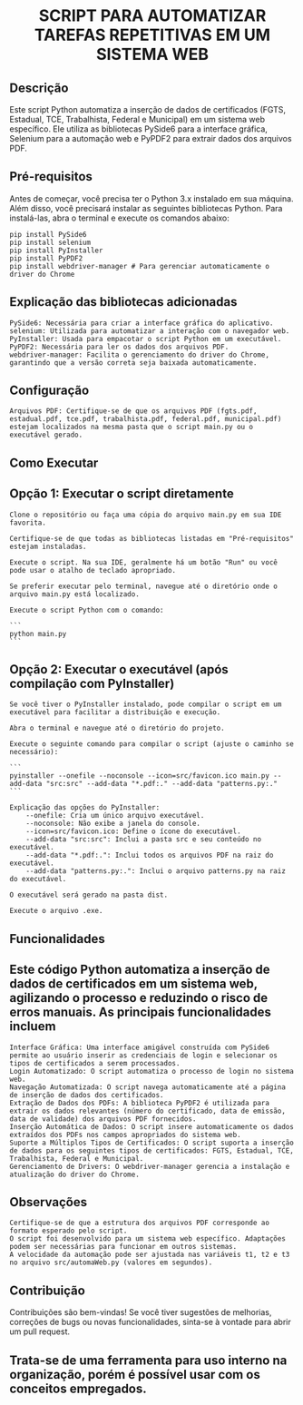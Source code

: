 <h1 align="center"> SCRIPT PARA AUTOMATIZAR TAREFAS REPETITIVAS EM UM SISTEMA WEB </h1>

## Descrição

Este script Python automatiza a inserção de dados de certificados (FGTS, Estadual, TCE, Trabalhista, Federal e Municipal) em um sistema web específico. Ele utiliza as bibliotecas PySide6 para a interface gráfica, Selenium para a automação web e PyPDF2 para extrair dados dos arquivos PDF.

## Pré-requisitos

Antes de começar, você precisa ter o Python 3.x instalado em sua máquina. Além disso, você precisará instalar as seguintes bibliotecas Python. Para instalá-las, abra o terminal e execute os comandos abaixo:

```
pip install PySide6
pip install selenium
pip install PyInstaller
pip install PyPDF2
pip install webdriver-manager # Para gerenciar automaticamente o driver do Chrome
```

## Explicação das bibliotecas adicionadas

    PySide6: Necessária para criar a interface gráfica do aplicativo.
    selenium: Utilizada para automatizar a interação com o navegador web.
    PyInstaller: Usada para empacotar o script Python em um executável.
    PyPDF2: Necessária para ler os dados dos arquivos PDF.
    webdriver-manager: Facilita o gerenciamento do driver do Chrome, garantindo que a versão correta seja baixada automaticamente.

## Configuração

    Arquivos PDF: Certifique-se de que os arquivos PDF (fgts.pdf, estadual.pdf, tce.pdf, trabalhista.pdf, federal.pdf, municipal.pdf) estejam localizados na mesma pasta que o script main.py ou o executável gerado.

## Como Executar

## Opção 1: Executar o script diretamente

    Clone o repositório ou faça uma cópia do arquivo main.py em sua IDE favorita.

    Certifique-se de que todas as bibliotecas listadas em "Pré-requisitos" estejam instaladas.

    Execute o script. Na sua IDE, geralmente há um botão "Run" ou você pode usar o atalho de teclado apropriado.

    Se preferir executar pelo terminal, navegue até o diretório onde o arquivo main.py está localizado.

    Execute o script Python com o comando:
	
	```
	python main.py
	```
	
## Opção 2: Executar o executável (após compilação com PyInstaller)

    Se você tiver o PyInstaller instalado, pode compilar o script em um executável para facilitar a distribuição e execução.

    Abra o terminal e navegue até o diretório do projeto.

    Execute o seguinte comando para compilar o script (ajuste o caminho se necessário):
    
	```
    pyinstaller --onefile --noconsole --icon=src/favicon.ico main.py --add-data "src:src" --add-data "*.pdf:." --add-data "patterns.py:."
	```

    Explicação das opções do PyInstaller:
        --onefile: Cria um único arquivo executável.
        --noconsole: Não exibe a janela do console.
        --icon=src/favicon.ico: Define o ícone do executável.
        --add-data "src:src": Inclui a pasta src e seu conteúdo no executável.
        --add-data "*.pdf:.": Inclui todos os arquivos PDF na raiz do executável.
        --add-data "patterns.py:.": Inclui o arquivo patterns.py na raiz do executável.

    O executável será gerado na pasta dist.

    Execute o arquivo .exe.

## Funcionalidades

## Este código Python automatiza a inserção de dados de certificados em um sistema web, agilizando o processo e reduzindo o risco de erros manuais. As principais funcionalidades incluem

    Interface Gráfica: Uma interface amigável construída com PySide6 permite ao usuário inserir as credenciais de login e selecionar os tipos de certificados a serem processados.
    Login Automatizado: O script automatiza o processo de login no sistema web.
    Navegação Automatizada: O script navega automaticamente até a página de inserção de dados dos certificados.
    Extração de Dados dos PDFs: A biblioteca PyPDF2 é utilizada para extrair os dados relevantes (número do certificado, data de emissão, data de validade) dos arquivos PDF fornecidos.
    Inserção Automática de Dados: O script insere automaticamente os dados extraídos dos PDFs nos campos apropriados do sistema web.
    Suporte a Múltiplos Tipos de Certificados: O script suporta a inserção de dados para os seguintes tipos de certificados: FGTS, Estadual, TCE, Trabalhista, Federal e Municipal.
    Gerenciamento de Drivers: O webdriver-manager gerencia a instalação e atualização do driver do Chrome.

## Observações

    Certifique-se de que a estrutura dos arquivos PDF corresponde ao formato esperado pelo script.
    O script foi desenvolvido para um sistema web específico. Adaptações podem ser necessárias para funcionar em outros sistemas.
    A velocidade da automação pode ser ajustada nas variáveis t1, t2 e t3 no arquivo src/automaWeb.py (valores em segundos).

## Contribuição

Contribuições são bem-vindas! Se você tiver sugestões de melhorias, correções de bugs ou novas funcionalidades, sinta-se à vontade para abrir um pull request.  

## Trata-se de uma ferramenta para uso interno na organização, porém é possível usar com os conceitos empregados.
